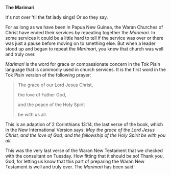 **The Marimari**

It's not over 'til the fat lady sings! Or so they say.

For as long as we have been in Papua New Guinea, the Waran Churches of
Christ have ended their services by repeating together the *Marimari*.
In some services it could be a little hard to tell if the service was
over or there was just a pause before moving on to smething else. But
when a leader stood up and began to repeat the *Marimari*, you knew that
church was well and truly over.

*Marimari* is the word for grace or compassionate concern in the Tok
Pisin language that is commonly used in church services. It is the first
word in the Tok Pisin version of the following prayer:

> The grace of our Lord Jesus Christ,
>
> the love of Father God,
>
> and the peace of the Holy Spirit
>
> be with us all.

This is an adaption of 2 Corinthians 13:14, the last verse of the book,
which in the New International Version says: *May the grace of the Lord
Jesus Christ, and the love of God, and the fellowship of the Holy Spirit
be with you all.*

This was the very last verse of the Waran New Testament that we checked
with the consultant on Tuesday. How fitting that it should be so! Thank
you, God, for letting us know that this part of preparing the Waran New
Testament is well and truly over. The *Marimari* has been said!
